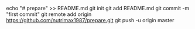 echo "# prepare" >> README.md
git init
git add README.md
git commit -m "first commit"
git remote add origin https://github.com/nutrimax1987/prepare.git
git push -u origin master
